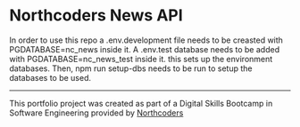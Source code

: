 # Northcoders News API

In order to use this repo a .env.development file needs to be creasted with PGDATABASE=nc_news inside it. A .env.test database needs to be added with PGDATABASE=nc_news_test inside it. this sets up the environment databases. Then, npm run setup-dbs needs to be run to setup the databases to be used.

---

This portfolio project was created as part of a Digital Skills Bootcamp in Software Engineering provided by [Northcoders](https://northcoders.com/)
